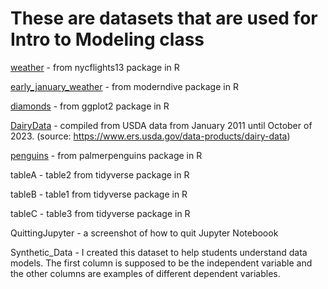# These are datasets that are used for Intro to Modeling class

  [weather](https://rdrr.io/cran/nycflights13/man/weather.html) - from nycflights13 package in R 
  
  [early_january_weather](https://rdrr.io/cran/moderndive/man/early_january_weather.html) - from moderndive package in R    

  [diamonds](https://www.rdocumentation.org/packages/ggplot2/versions/3.5.0/topics/diamonds) - from ggplot2 package in R    

  [DairyData](https://www.ers.usda.gov/data-products/dairy-data/documentation) - compiled from USDA data from January 2011 until October of 2023. (source: https://www.ers.usda.gov/data-products/dairy-data) 

  [penguins](https://cran.r-project.org/web/packages/palmerpenguins/palmerpenguins.pdf) - from palmerpenguins package in R

  tableA - table2 from tidyverse package in R

  tableB - table1 from tidyverse package in R

  tableC - table3 from tidyverse package in R

  QuittingJupyter - a screenshot of how to quit Jupyter Noteboook

  Synthetic_Data - I created this dataset to help students understand data models. The first column is supposed to be the independent variable and the other columns are examples of different dependent variables. 
